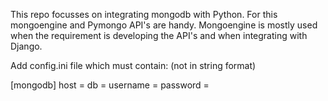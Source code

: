 This repo focusses on integrating mongodb with Python. For this mongoengine and Pymongo API's are handy. Mongoengine is mostly used when the requirement is developing the API's and when integrating with Django. 

Add config.ini file which must contain: (not in string format)

[mongodb]
host =
db =
username =
password =

